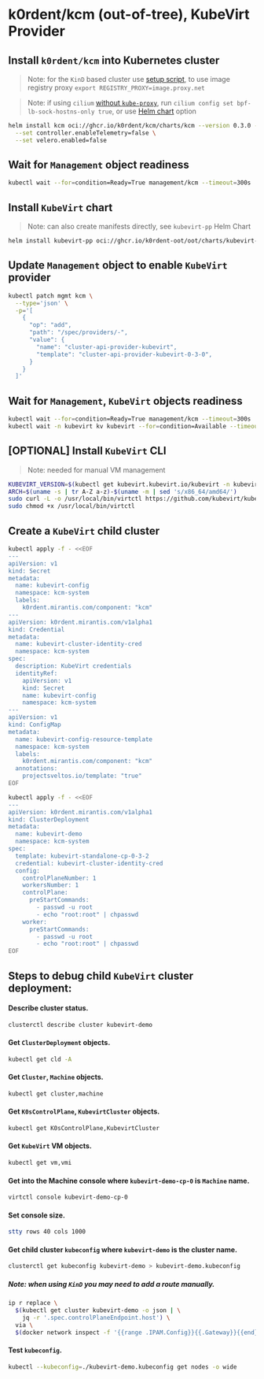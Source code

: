 # k0rdent/kcm (out-of-tree), KubeVirt Provider

## Install `k0rdent/kcm` into Kubernetes cluster

> Note: for the `KinD` based cluster use [setup script](/scripts/kind.sh), to use image registry proxy `export REGISTRY_PROXY=image.proxy.net`

> Note: if using `cilium` [without `kube-proxy`](https://github.com/cilium/cilium/blob/main/Documentation/network/kubernetes/kubeproxy-free.rst), run `cilium config set bpf-lb-sock-hostns-only true`, or use [Helm chart](https://github.com/cilium/cilium/blob/main/Documentation/network/kubernetes/kubeproxy-free.rst#socket-loadbalancer-bypass-in-pod-namespace) option

```bash
helm install kcm oci://ghcr.io/k0rdent/kcm/charts/kcm --version 0.3.0 -n kcm-system --create-namespace \
  --set controller.enableTelemetry=false \
  --set velero.enabled=false
```

## Wait for `Management` object readiness

```bash
kubectl wait --for=condition=Ready=True management/kcm --timeout=300s
```

## Install `KubeVirt` chart

> Note: can also create manifests directly, see `kubevirt-pp` Helm Chart

```bash
helm install kubevirt-pp oci://ghcr.io/k0rdent-oot/oot/charts/kubevirt-pp -n kcm-system --take-ownership
```

## Update `Management` object to enable `KubeVirt` provider

```bash
kubectl patch mgmt kcm \
  --type='json' \
  -p='[
    {
      "op": "add",
      "path": "/spec/providers/-",
      "value": {
        "name": "cluster-api-provider-kubevirt",
        "template": "cluster-api-provider-kubevirt-0-3-0",
      }
    }
  ]'
```

## Wait for `Management`, `KubeVirt` objects readiness

```bash
kubectl wait --for=condition=Ready=True management/kcm --timeout=300s
kubectl wait -n kubevirt kv kubevirt --for=condition=Available --timeout=10m
```

## [OPTIONAL] Install `KubeVirt` CLI

> Note: needed for manual VM management

```bash
KUBEVIRT_VERSION=$(kubectl get kubevirt.kubevirt.io/kubevirt -n kubevirt -o=jsonpath="{.status.observedKubeVirtVersion}")
ARCH=$(uname -s | tr A-Z a-z)-$(uname -m | sed 's/x86_64/amd64/')
sudo curl -L -o /usr/local/bin/virtctl https://github.com/kubevirt/kubevirt/releases/download/${KUBEVIRT_VERSION}/virtctl-${KUBEVIRT_VERSION}-${ARCH}
sudo chmod +x /usr/local/bin/virtctl
```

## Create a `KubeVirt` child cluster

```bash
kubectl apply -f - <<EOF
---
apiVersion: v1
kind: Secret
metadata:
  name: kubevirt-config
  namespace: kcm-system
  labels:
    k0rdent.mirantis.com/component: "kcm"
---
apiVersion: k0rdent.mirantis.com/v1alpha1
kind: Credential
metadata:
  name: kubevirt-cluster-identity-cred
  namespace: kcm-system
spec:
  description: KubeVirt credentials
  identityRef:
    apiVersion: v1
    kind: Secret
    name: kubevirt-config
    namespace: kcm-system
---
apiVersion: v1
kind: ConfigMap
metadata:
  name: kubevirt-config-resource-template
  namespace: kcm-system
  labels:
    k0rdent.mirantis.com/component: "kcm"
  annotations:
    projectsveltos.io/template: "true"
EOF

kubectl apply -f - <<EOF
---
apiVersion: k0rdent.mirantis.com/v1alpha1
kind: ClusterDeployment
metadata:
  name: kubevirt-demo
  namespace: kcm-system
spec:
  template: kubevirt-standalone-cp-0-3-2
  credential: kubevirt-cluster-identity-cred
  config:
    controlPlaneNumber: 1
    workersNumber: 1
    controlPlane:
      preStartCommands:
        - passwd -u root
        - echo "root:root" | chpasswd
    worker:
      preStartCommands:
        - passwd -u root
        - echo "root:root" | chpasswd
EOF
```

## Steps to debug child `KubeVirt` cluster deployment:

#### Describe cluster status.

```bash
clusterctl describe cluster kubevirt-demo
```

#### Get `ClusterDeployment` objects.

```bash
kubectl get cld -A
```

#### Get `Cluster`, `Machine` objects.

```bash
kubectl get cluster,machine
```

#### Get `K0sControlPlane`, `KubevirtCluster` objects.

```bash
kubectl get K0sControlPlane,KubevirtCluster
```

#### Get `KubeVirt` VM objects.

```bash
kubectl get vm,vmi
```

#### Get into the Machine console where `kubevirt-demo-cp-0` is `Machine` name.

```bash
virtctl console kubevirt-demo-cp-0
```

#### Set console size.

```bash
stty rows 40 cols 1000
```

#### Get child cluster `kubeconfig` where `kubevirt-demo` is the cluster name.

```bash
clusterctl get kubeconfig kubevirt-demo > kubevirt-demo.kubeconfig
```

##### Note: when using `KinD` you may need to add a route manually.

```bash
ip r replace \
  $(kubectl get cluster kubevirt-demo -o json | \
    jq -r '.spec.controlPlaneEndpoint.host') \
  via \
  $(docker network inspect -f '{{range .IPAM.Config}}{{.Gateway}}{{end}}' kind)
```

#### Test `kubeconfig`.

```bash
kubectl --kubeconfig=./kubevirt-demo.kubeconfig get nodes -o wide
```
